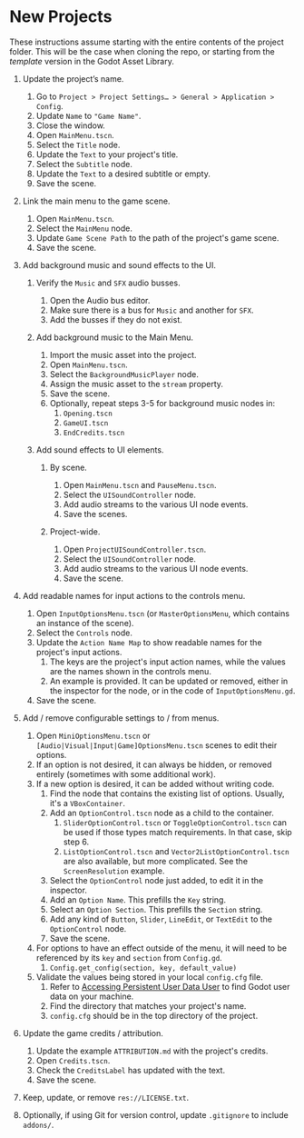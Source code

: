 # New Projects

These instructions assume starting with the entire contents of the project folder. This will be the case when cloning the repo, or starting from the *template* version in the Godot Asset Library.
  

1.  Update the project’s name.
	

	1.  Go to `Project > Project Settings… > General > Application > Config`.
	2.  Update `Name` to `"Game Name"`.
	3.  Close the window.
	4.  Open `MainMenu.tscn`.
	5.  Select the `Title` node.
	6.  Update the `Text` to your project's title.
	7.  Select the `Subtitle` node.
	8.  Update the `Text` to a desired subtitle or empty.
	9.  Save the scene.
	

2.  Link the main menu to the game scene.
	

	1.  Open `MainMenu.tscn`.
	2.  Select the `MainMenu` node.
	3.  Update `Game Scene Path` to the path of the project's game scene.
	4.  Save the scene.
	

3.  Add background music and sound effects to the UI.

	1.  Verify the `Music` and `SFX` audio busses.

		1.  Open the Audio bus editor.
		2.  Make sure there is a bus for `Music` and another for `SFX`.
		3.  Add the busses if they do not exist.

	2.  Add background music to the Main Menu.

		1.  Import the music asset into the project.
		2.  Open `MainMenu.tscn`.
		3.  Select the `BackgroundMusicPlayer` node.
		4.  Assign the music asset to the `stream` property.
		5.  Save the scene.
		6.  Optionally, repeat steps 3-5 for background music nodes in:
			1.  `Opening.tscn`
			2.  `GameUI.tscn`
			3.  `EndCredits.tscn`


	3.  Add sound effects to UI elements.


		1.  By scene.


			1.  Open `MainMenu.tscn` and `PauseMenu.tscn`.
			2.  Select the `UISoundController` node.
			3.  Add audio streams to the various UI node events.
			4.  Save the scenes.


		2.  Project-wide.


			1.  Open `ProjectUISoundController.tscn`.
			2.  Select the `UISoundController` node.
			3.  Add audio streams to the various UI node events.
			4.  Save the scene.
   

4.  Add readable names for input actions to the controls menu.
	

	1.  Open `InputOptionsMenu.tscn` (or `MasterOptionsMenu`, which contains an instance of the scene).
	2.  Select the `Controls` node.
	3.  Update the `Action Name Map` to show readable names for the project's input actions.  
		1.  The keys are the project's input action names, while the values are the names shown in the controls menu.  
		2.  An example is provided. It can be updated or removed, either in the inspector for the node, or in the code of `InputOptionsMenu.gd`.  
	4.  Save the scene.  


5.  Add / remove configurable settings to / from menus.
	

	1.  Open `MiniOptionsMenu.tscn` or `[Audio|Visual|Input|Game]OptionsMenu.tscn` scenes to edit their options.
	2.  If an option is not desired, it can always be hidden, or removed entirely (sometimes with some additional work).
	3.  If a new option is desired, it can be added without writing code.
		1.  Find the node that contains the existing list of options. Usually, it's a `VBoxContainer`.
		2.  Add an `OptionControl.tscn` node as a child to the container.
			1.  `SliderOptionControl.tscn` or `ToggleOptionControl.tscn` can be used if those types match requirements. In that case, skip step 6.
			2.  `ListOptionControl.tscn` and `Vector2ListOptionControl.tscn` are also available, but more complicated. See the `ScreenResolution` example.
		3.  Select the `OptionControl` node just added, to edit it in the inspector.
		4.  Add an `Option Name`. This prefills the `Key` string.
		5.  Select an `Option Section`. This prefills the `Section` string.
		6.  Add any kind of `Button`, `Slider`, `LineEdit`, or `TextEdit` to the `OptionControl` node.
		7.  Save the scene.
	4.  For options to have an effect outside of the menu, it will need to be referenced by its `key` and `section` from `Config.gd`.
		1.  `Config.get_config(section, key, default_value)`
	5.  Validate the values being stored in your local `config.cfg` file.
		1.  Refer to [Accessing Persistent User Data User](https://docs.godotengine.org/en/stable/tutorials/io/data_paths.html#accessing-persistent-user-data-user) to find Godot user data on your machine.
		2.  Find the directory that matches your project's name.  
		3.  `config.cfg` should be in the top directory of the project.


6.  Update the game credits / attribution.
	

	1.  Update the example `ATTRIBUTION.md` with the project's credits.
	2.  Open `Credits.tscn`.
	3.  Check the `CreditsLabel` has updated with the text.
	4.  Save the scene.

7.  Keep, update, or remove `res://LICENSE.txt`.

8.  Optionally, if using Git for version control, update `.gitignore` to include `addons/`.
   
